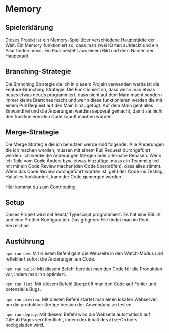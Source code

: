 # Memory
## Spielerklärung

Dieses Projekt ist ein Memory-Spiel über verschiedene Hauptstädte der Welt. Ein Memory funktioniert so, dass man zwei Karten aufdeckt und ein Paar finden muss. Ein Paar besteht aus einem Bild und dem Namen der Hauptstadt.

## Branching-Strategie
Die Branching Strategie die ich in diesem Projekt verwenden werde ist die Feature-Branching Strategie. Die Funktioniert so, dass wenn man etwas neues etwas neues programmiert, dass nicht auf dem Main macht sondern immer kleine Branches macht und  wenn diese funktionieren werden die mit einem Pull Request auf den Main hinzugefügt.
Auf dem Main geht alles Einwandfrei und die Änderungen werden sepperat gemacht, damit sie nicht den funktionierenden Code kaputt machen würden.

## Merge-Strategie
Die Merge Strategie die ich benutzen werde sind folgende. Alle Änderungen die ich machen werden, müssen mit einem Pull Request durchgeführt werden. Ich werde die Änderungen Mergen oder alternativ Rebasen. Wenn ich Teile vom Code Ändere bzw. etwas hinzufüge, muss ein Teammitglied mit mir ein Code Review machen(den Code überprüfen), dass alles stimmt. Wenn das Code Review durchgeführt worden ist, geht der Code ins Testing. Hat alles funktioniert, kann der Code gemerged werden. 

Hier kommst du zum [Contributing](CONTRIBUTING.md) 

## Setup
Dieses Projekt wird mit React/ Typescript programmiert.
Es hat eine ESLint und eine Prettier Konfiguration.
Das gitignore File findet man im Root Verzeichnis

## Ausführung
`npm run dev`:
Mit diesem Befehl geht die Webseite in den Watch-Modus und reflektiert sofort die Änderungen am Code.

`npm run build`:
Mit diesem Befehl bereitet man den Code für die Produktion vor, indem man ihn optimiert.

`npm run lint`:
Mit diesem Befehl überprüft man den Code auf Fehler und potenzielle Bugs.

 `npm run preview`: 
 Mit diesem Befehl startet man einen lokalen Webserver, um die produktionsfertige Version der Anwendung zu testen.

`npm run deploy`: 
Mit diesem Befehl wird die Webseite automatisch auf GitHub Pages veröffentlicht, indem der Inhalt des `dist`-Ordners hochgeladen wird.